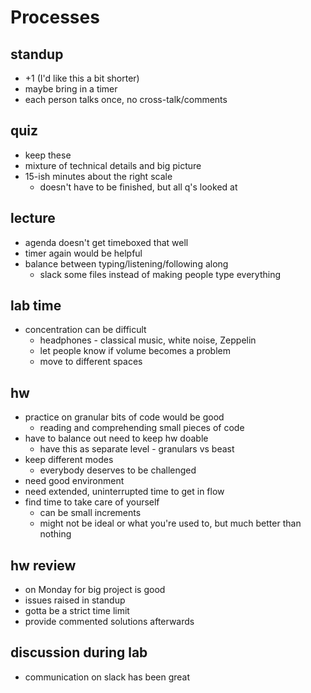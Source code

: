 # Processes

## standup 
* +1 (I'd like this a bit shorter)
* maybe bring in a timer
* each person talks once, no cross-talk/comments

## quiz
* keep these
* mixture of technical details and big picture
* 15-ish minutes about the right scale
  * doesn't have to be finished, but all q's looked at

## lecture
* agenda doesn't get timeboxed that well
* timer again would be helpful
* balance between typing/listening/following along
  * slack some files instead of making people type everything

## lab time
* concentration can be difficult 
  * headphones - classical music, white noise, Zeppelin
  * let people know if volume becomes a problem
  * move to different spaces

## hw
* practice on granular bits of code would be good
  * reading and comprehending small pieces of code
* have to balance out need to keep hw doable
  * have this as separate level - granulars vs beast
* keep different modes
  * everybody deserves to be challenged
* need good environment
* need extended, uninterrupted time to get in flow
* find time to take care of yourself
  * can be small increments
  * might not be ideal or what you're used to, but
    much better than nothing

## hw review
* on Monday for big project is good
* issues raised in standup
* gotta be a strict time limit
* provide commented solutions afterwards

## discussion during lab
* communication on slack has been great
